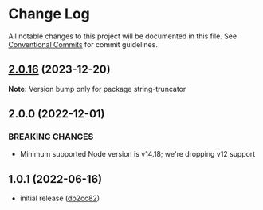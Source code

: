 # Change Log

All notable changes to this project will be documented in this file.
See [Conventional Commits](https://conventionalcommits.org) for commit guidelines.

## [2.0.16](https://github.com/codsen/codsen/compare/string-truncator@2.0.15...string-truncator@2.0.16) (2023-12-20)

**Note:** Version bump only for package string-truncator

## 2.0.0 (2022-12-01)

### BREAKING CHANGES

- Minimum supported Node version is v14.18; we're dropping v12 support

## 1.0.1 (2022-06-16)

- initial release ([db2cc82](https://github.com/codsen/codsen/commit/db2cc82df92a4700e48dc95dd025393acb0ab673))
